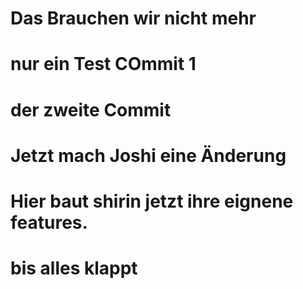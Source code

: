 # Das Brauchen wir nicht mehr
 
# nur ein Test COmmit 1
# der zweite Commit

# Jetzt mach Joshi eine Änderung
# Hier baut shirin jetzt ihre eignene features.
# bis alles klappt